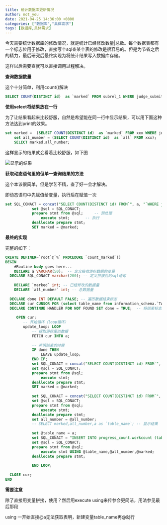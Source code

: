 ```yaml
---
title: 统计数据库更新情况
author: not_you
date: 2021-04-25 14:36:00 +0800
categories: ["数据库","具体需求"]
tags: [数据库,具体需求]
---
```


今天需要统计数据库的修改情况，就是统计已经修改数量|总数。每个数据表都有一个标志位用于修改，直接写个sql查某个表的修改是很容易的。但是为节省之后的精力，最后研究后最终实现为将统计结果写入数据库存储。

这样以后需要查就可以直接调用过程解决。

**查询数据数量**

这个十分简单，利用count()解决

``` sql
SELECT COUNT(DISTINCT id)  as `marked` FROM subrel_1 WHERE judge_submit = 1 ;
```

**使用select将结果放在一行**

为了让结果看起来比较舒服，自然是希望能在同一行中显示结果，可以用下面这种方法达到print的效果。

```sql 
set marked =  (SELECT COUNT(DISTINCT id)  as `marked` FROM xxx WHERE judge_submit = 1 );
	set all_number = (SELECT COUNT(DISTINCT id)  as `all` FROM xxx);
	SELECT marked,all_number;
```

这样显示的结果就会看着比较舒服，如下图

![显示的结果](E:\blog_of_me\github_version\_data\picture\2021_04_25\1.png)

**获取动态语句里的但单一查询结果的方法**

这个本该很简单，但是学艺不精，查了好一会才解决。

即动态语句中先赋值给变量，执行后在赋值一次

```sql
set SQL_CONACT = concat("SELECT COUNT(DISTINCT id) FROM`", a, "`WHERE judge_submit = 1 into @marked");
			set @sql = SQL_CONACT;  
			prepare stmt from @sql; 	-- 预处理
				execute stmt;  		-- 执行
			deallocate prepare stmt;
			SET marked = @marked;
```



**最终的实现**

完整的如下：

``` sql 
CREATE DEFINER=`root`@`%` PROCEDURE `count_marked`()
BEGIN
	#Routine body goes here...
	DECLARE a VARCHAR(50);	-- 定义接收游标数据的变量 
  DECLARE SQL_CONACT varchar(200); -- 定义拼接后的sql语句 
	
	DECLARE `marked` int; -- 已经修改的数据量
	DECLARE `all_number` int; -- 总数据量
 
  DECLARE done INT DEFAULT FALSE; -- 遍历数据结束标志
  DECLARE cur CURSOR FOR (select table_name from information_schema.`TABLES` where TABLE_SCHEMA = 'graph');  -- 游标
  DECLARE CONTINUE HANDLER FOR NOT FOUND SET done = TRUE;  -- 将结束标志绑定到游标
	
	 OPEN cur; 
		-- 开始循环（loop循环）
		update_loop: LOOP
			-- 提取游标里的数据
			FETCH cur INTO a;
			
			-- 声明结束的时候
			IF done THEN
				LEAVE update_loop;
			END IF;
			set SQL_CONACT = concat("SELECT COUNT(DISTINCT id) FROM`", a, "`WHERE judge_submit = 1 into @marked");
			set @sql = SQL_CONACT;  
			prepare stmt from @sql; 	
				execute stmt;  		
			deallocate prepare stmt;
			SET marked = @marked;
			
			set SQL_CONACT = concat("SELECT COUNT(DISTINCT id) FROM`", a, "`into @all_number");
			set @sql = SQL_CONACT;  
			prepare stmt from @sql; 	
				execute stmt;  		
			deallocate prepare stmt;
			set all_number = @all_number;
			-- SELECT marked,all_number,a as `table_name`; -- 显示结果
			
			set @table_name = a;
			set SQL_CONACT = "INSERT INTO progress_count.workcount (table_name,all_number,marked) VALUES(?,?,?)";
			set @sql = SQL_CONACT;  
			prepare stmt from @sql; 	
				execute stmt USING @table_name,@all_number,@marked; 
			deallocate prepare stmt;
			
			END LOOP;
 
  CLOSE cur;
END
```

**需要注意**

除了直接用变量拼接，使用？然后用execute using来传参会更简洁，用法参见最后那段

using 一开始直接@a无法获取表明，新建变量table_name再@就行